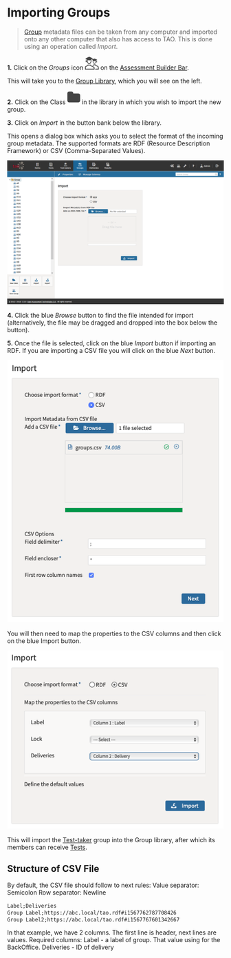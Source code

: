 # Importing Groups

>[Group](../appendix/glossary.md#group) metadata files can be taken from any computer and imported onto any other computer that also has access to TAO. This is done using an operation called *Import*.

**1.**  Click on the *Groups* icon ![class](../resources/_icons/test-takers.png) on the [Assessment Builder Bar](../appendix/glossary.md#assessment-builder-bar).

This will take you to the [Group Library](../appendix/glossary.md#group-library), which you will see on the left.

**2.**  Click on the Class ![class](../resources/_icons/folder.png) in the library in which you wish to import the new group.

**3.**  Click on *Import* in the button bank below the library.

This opens a dialog box which asks you to select the format of the incoming group metadata. The supported formats are RDF (Resource Description Framework) or CSV (Comma-Separated Values).

![Importing Groups of Test-takers](../resources/backend/groups/import-3.png)

**4.** Click the blue *Browse* button to find the file intended for import (alternatively, the file may be dragged and dropped into the box below the button).

**5.** Once the file is selected, click on the blue *Import* button if importing an RDF. If you are importing a CSV file you will click on the blue *Next* button.

![Selecting CSV](../resources/backend/groups/import1.png)

You will then need to map the properties to the CSV columns and then click on the blue Import button.

![Mapping Columns](../resources/backend/groups/import2.png)

This will import the [Test-taker](../appendix/glossary.md#test-taker) group into the Group library, after which its members can receive [Tests](../appendix/glossary.md#test).

## Structure of CSV File

By default, the CSV file should follow to next rules:
Value separator: Semicolon
Row separator: Newline

```
Label;Deliveries
Group Label;https://abc.local/tao.rdf#i1567762787708426
Group Label2;https://abc.local/tao.rdf#i1567767601342667
```

In that example, we have 2 columns. The first line is header, next lines are values.
Required columns:
Label - a label of group. That value using for the BackOffice.
Deliveries - ID of delivery
